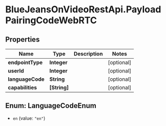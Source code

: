 # BlueJeansOnVideoRestApi.PayloadPairingCodeWebRTC

## Properties
Name | Type | Description | Notes
------------ | ------------- | ------------- | -------------
**endpointType** | **Integer** |  | [optional] 
**userId** | **Integer** |  | [optional] 
**languageCode** | **String** |  | [optional] 
**capabilities** | **[String]** |  | [optional] 


<a name="LanguageCodeEnum"></a>
## Enum: LanguageCodeEnum


* `en` (value: `"en"`)




